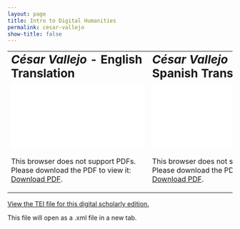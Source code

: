 ```yaml
---
layout: page
title: Intro to Digital Humanities
permalink: cesar-vallejo
show-title: false
---
```

<table border="0">
 <tr>
    <td><b style="font-size:26px"><i>César Vallejo</i> - English Translation</b></td>
    <td><b style="font-size:26px"><i>César Vallejo</i> - Spanish Translation</b></td>
 </tr>
 <tr>
    <td><object data="assets/pdfs/cesar-vallejo-english.pdf" type="application/pdf" width="500px" height="600px">
    <embed src="assets/pdfs/cesar-vallejo-english.pdf">
        <p>This browser does not support PDFs. Please download the PDF to view it: <a href="assets/pdfs/cesar-vallejo-english.pdf">Download PDF</a>.</p>
    </embed>
</object>
</td>
    <td><object data="assets/pdfs/cesar-vallejo-spanish.pdf" type="application/pdf" width="500px" height="600px">
    <embed src="assets/pdfs/cesar-vallejo-spanish.pdf">
        <p>This browser does not support PDFs. Please download the PDF to view it: <a href="assets/pdfs/cesar-vallejo-spanish.pdf">Download PDF</a>.</p>
    </embed>
</object></td>
 </tr>
</table>
 <a href="assets/xml/poetry template césar vallejo.xml" target="_blank">View the TEI file for this digital scholarly edition.</a>
<p>This file will open as a .xml file in a new tab.</p>
